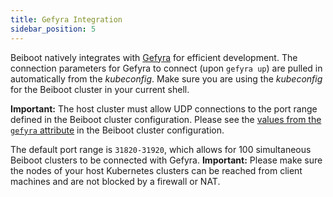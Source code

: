 ```yaml
---
title: Gefyra Integration
sidebar_position: 5
---
```

Beiboot natively integrates with [Gefyra](https://gefyra.dev) for efficient development. The connection parameters
for Gefyra to connect (upon `gefyra up`) are pulled in automatically from the _kubeconfig_. Make sure you are using
the _kubeconfig_ for the Beiboot cluster in your current shell.

**Important:** The host cluster must allow UDP connections to the port range defined in the Beiboot cluster configuration.
Please see the [values from the `gefyra` attribute](/beiboot/configuration/#beiboot-cluster-configuration) in the Beiboot 
cluster configuration.

The default port range is `31820-31920`, which allows for 100 simultaneous Beiboot clusters to be connected with Gefyra.
**Important:** Please make sure the nodes of your host Kubernetes clusters can be reached from client machines and are not
blocked by a firewall or NAT.

